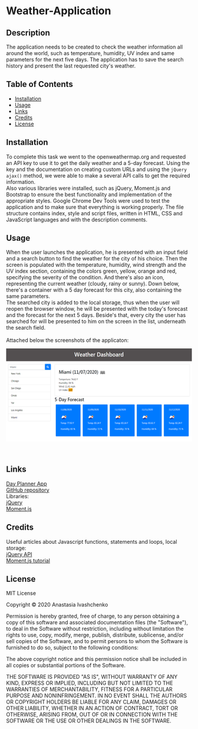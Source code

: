 # Weather-Application

## Description 

The application needs to be created to check the weather information all around the world, such as temperature, humidity, UV index and same parameters for the next five days. The application has to save the search history and present the last requested city's weather.

## Table of Contents

* [Installation](#installation)
* [Usage](#usage)
* [Links](#links)
* [Credits](#credits)
* [License](#license)

## Installation

To complete this task we went to the openweathermap.org and requested an API key to use it to get the daily weather and a 5-day forecast. Using the key and the documentation on creating custom URLs and using the `jQuery ajax()` method, we were able to make a several API calls to get the required information. <br>
Also various libraries were installed, such as jQuery, Moment.js and Bootstrap to ensure the best functionality and implementation of the appropriate styles. Google Chrome Dev Tools were used to test the application and to make sure that everything is working properly. The file structure contains index, style and script files, written in HTML, CSS and JavaScript languages and with the description comments. 

## Usage

When the user launches the application, he is presented with an input field and a search button to find the weather for the city of his choice. Then the screen is populated with the temperature, humidity, wind strength and the UV index section, containing the colors green, yellow, orange and red, specifying the severity of the condition. And there's also an icon, representing the current weather (cloudy, rainy or sunny).
Down below, there's a container with a 5 day forecast for this city, also containing the same parameters. 
<br>
The searched city is added to the local storage, thus when the user will reopen the browser window, he will be presented with the today's forecast and the forecast for the next 5 days. Beside's that, every city the user has searched for will be presented to him on the screen in the list, underneath the search field.
<br><br>
Attached below the screenshots of the applicaton:<br>

![User's interface](screenshot.jpg)

<br>

## Links

[Day Planner App](https://anaiva27.github.io/Weather-Application/) <br>
[GitHub repository](https://github.com/anaiva27/Weather-Application)<br>
Libraries:<br>
[jQuery](https://cdnjs.cloudflare.com/ajax/libs/jquery/3.2.1/jquery.min.js) <br>
[Moment.js](https://cdnjs.cloudflare.com/ajax/libs/moment.js/2.24.0/moment.min.js) <br>

## Credits

Useful articles about Javascript functions, statements and loops, local storage:<br>
[jQuery API](https://api.jquery.com/) <br>
[Moment.js tutorial](https://www.sitepoint.com/managing-dates-times-using-moment-js/) <br>

## License

MIT License

Copyright &copy; 2020 Anastasia Ivashchenko

Permission is hereby granted, free of charge, to any person obtaining a copy of this software and associated documentation files (the "Software"), to deal in the Software without restriction, including without limitation the rights to use, copy, modify, merge, publish, distribute, sublicense, and/or sell copies of the Software, and to permit persons to whom the Software is furnished to do so, subject to the following conditions:

The above copyright notice and this permission notice shall be included in all copies or substantial portions of the Software.

THE SOFTWARE IS PROVIDED "AS IS", WITHOUT WARRANTY OF ANY KIND, EXPRESS OR IMPLIED, INCLUDING BUT NOT LIMITED TO THE WARRANTIES OF MERCHANTABILITY, FITNESS FOR A PARTICULAR PURPOSE AND NONINFRINGEMENT. IN NO EVENT SHALL THE AUTHORS OR COPYRIGHT HOLDERS BE LIABLE FOR ANY CLAIM, DAMAGES OR OTHER LIABILITY, WHETHER IN AN ACTION OF CONTRACT, TORT OR OTHERWISE, ARISING FROM, OUT OF OR IN CONNECTION WITH THE SOFTWARE OR THE USE OR OTHER DEALINGS IN THE SOFTWARE.

